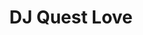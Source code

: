 ---
pid: rs106
title: DJ Quest Love
location_transcription: City Center
coordinates: "[-75.1740722, 39.9494818]"
zipcode: '13919'
gen_neighborhood: 
neighborhood: 
outside_phl: "  "
age: '25'
age_range: 20-29
instagram: 
image_file_name: rs_106.jpg
proposal_transcription: He the best
topic: Person,Music
topic_summary: 0, 0, 0
type: Other No Form
keywords_other: 
credit: 
image_labels: 
twitter: 
facebook: 
permalink: "/monuments/rs106/"
layout: item-page
---